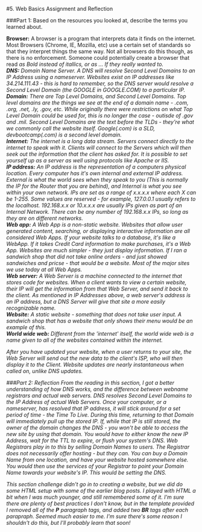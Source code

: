 #5. Web Basics Assignment and Reflection

###Part 1: Based on the resources you looked at, describe the terms you learned about.

**Browser:** A browser is a program that interprets data it finds on the internet. Most Browsers (Chrome, IE, Mozilla, etc) use a certain set of standards so that they interpret things the same way. Not all browsers do this though, as there is no enforcement. Someone could potentially create a browser that read <i> as Bold instead of itallics, or <body> as </html>... If they really wanted to. <br>
**DNS:** Domain Name Server. A DNS will resolve Second Level Domains to an IP Address using a nameserver. Websites exist on IP addresses like 34.214.111.43 - this is hard to remember, so the DNS server would resolve a Second Level Domain (the GOOGLE in GOOGLE.COM) to a particular IP.<br>
**Domain:** There are Top Level Domains, and Second Level Domains. Top level domains are the things we see at the end of a domain name - .com, .org, .net, .ly, .gov, etc. While originally there were restrictions on what  Top Level Domain could be used for, this is no longer the case - outisde of .gov and .mil. Second Level Domains are the text before the TLDs - they're what we commonly call the website itself. Google(.com) is a SLD, devbootcamp(.com) is a second level domain. <br>
**Internet:** The internet is a long data stream. Servers connect directly to the internet to speak with it. Clients will connect to the Servers which will then seek out the information that the client has asked for. It is possible to set yourself up as a server as well using protocols like Apache or IIS.<br>
**IP address:** An IP address is the representation of a computers physical location. Every computer has it's own internal and external IP address. External is what the world sees when they speak to you (This is normally the IP for the Router that you are behind), and Internal is what you see within your own network. IPs are set as a range of x.x.x.x where each X can be 1-255. Some values are reserved - for example, 127.0.0.1 usually refers to the localhost. 192.168.x.x or 10.x.x.x are usually IPs given as part of an Internal Network. There can be any number of 192.168.x.x IPs, so long as they are on different networks. <br>
**Web app:** A Web App is a non-static website. Websites that allow user generated content, searching, or displaying interactive information are all considered Web Apps. If your website talks to a database, it's like a WebApp. If it takes Credit Card information to make purchases, it's a Web App. Websites are much simpler - they just display information. If I ran a sandwich shop that did not take online orders - and just showed sandwiches and pricse - that would be a website. Most of the major sites we use today at all Web Apps. <br>
**Web server:** A Web Server is a machine connected to the internet that stores code for websites. When a client wants to view a certain website, their IP will get the information from that Web Server, and send it back to the client. As mentioned in IP Addresses above, a web server's address is an IP address, but a DNS Server will give that site a more easily recognizable name.<br>
**Website:** A static website - something that does not take user input. A sandwich shop that has a website that only shows their menu would be an example of this. <br>
**World wide web:** Different from the 'internet' itself, the world wide web is a name given to all of the websites contained within the internet.<br>

After you have updated your website, when a user returns to your site, the Web Server will send out the new data to the client's ISP, who will then display it to the Client. Website updates are nearly instantaneous when called on, unlike DNS updates.

###Part 2: Reflection
From the reading in this section, I got a better understanding of how DNS works, and the difference between webname registrars and actual web servers. DNS resolves Second Level Domains to the IP Address of actual Web Servers. Once your computer, or a nameserver, has resolved that IP address, it will stick around for a set period of time - the Time To Live. During this time, returning to that Domain will immediately pull up the stored IP. If, while that IP is still stored, the owner of the domain changes the DNS - you won't be able to access the new site by using that domain. You would have to either know the new IP Address, wait for the TTL to expire, or flush your system's DNS. Web Registrars play in to this by selling Domain Names to users. The Registrar does not necessarily offer hosting - but they can. You can buy a Domain Name from one location, and have your website hosted somewhere else. You would then use the services of your Registrar to point your Domain Name towards your website's IP. This would be setting the DNS. 

This section challenge didn't go in to creating a website, but we did do some HTML setup with some of the earlier blog posts. I played with HTML a bit when I was much younger, and still remembered some of it. I'm sure there are plenty of best practices I don't know, but in the template provided I removed all of the **P** paragraph tags, and added two **BR** tags after each parapraph. Seemed much easier to me. I'm sure there's some reason I shouldn't do this, but I'll probably learn that soon!
